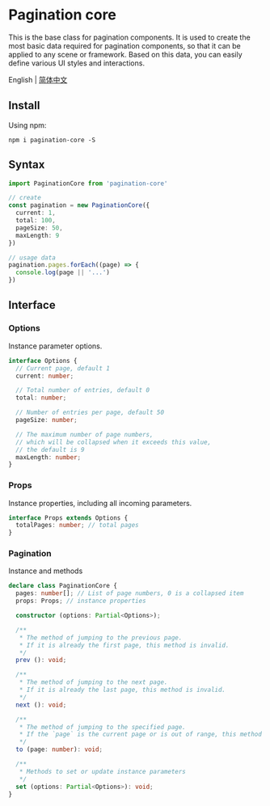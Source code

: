 # Pagination core

This is the base class for pagination components. It is used to create the most basic data required for pagination
components, so that it can be applied to any scene or framework. Based on this data, you can easily define various UI
styles and interactions.

English |
[简体中文](https://github.com/bravejs/pagination-core/blob/main/README.zh.md)

## Install

Using npm:

```
npm i pagination-core -S
```

## Syntax

```typescript
import PaginationCore from 'pagination-core'

// create
const pagination = new PaginationCore({
  current: 1,
  total: 100,
  pageSize: 50,
  maxLength: 9
})

// usage data
pagination.pages.forEach((page) => {
  console.log(page || '...')
})
```

## Interface

### Options

Instance parameter options.

```typescript
interface Options {
  // Current page, default 1
  current: number;

  // Total number of entries, default 0
  total: number;

  // Number of entries per page, default 50
  pageSize: number;

  // The maximum number of page numbers, 
  // which will be collapsed when it exceeds this value, 
  // the default is 9
  maxLength: number;
}
```

### Props

Instance properties, including all incoming parameters.

```typescript
interface Props extends Options {
  totalPages: number; // total pages
}
```

### Pagination

Instance and methods

```typescript
declare class PaginationCore {
  pages: number[]; // List of page numbers, 0 is a collapsed item
  props: Props; // instance properties

  constructor (options: Partial<Options>);

  /**
   * The method of jumping to the previous page.
   * If it is already the first page, this method is invalid.
   */
  prev (): void;

  /**
   * The method of jumping to the next page.
   * If it is already the last page, this method is invalid.
   */
  next (): void;

  /**
   * The method of jumping to the specified page.
   * If the `page` is the current page or is out of range, this method is invalid.
   */
  to (page: number): void;

  /**
   * Methods to set or update instance parameters
   */
  set (options: Partial<Options>): void;
}
```